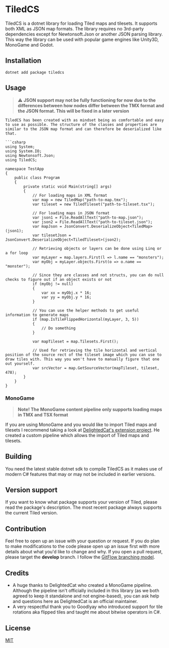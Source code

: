 # TiledCS
TiledCS is a dotnet library for loading Tiled maps and tilesets. It supports both XML as JSON map formats. The library requires no 3rd-party dependencies except for Newtonsoft.Json or another JSON parsing library. This way the library can be used with popular game engines like Unity3D, MonoGame and Godot.

## Installation
```
dotnet add package tiledcs
```

## Usage
> :warning: **JSON support may not be fully functioning for now due to the differences between how nodes differ between the TMX format and the JSON format. This will be fixed in a later version**
```
TiledCS has been created with as mindset being as comfortable and easy to use as possible. The structure of the classes and properties are similar to the JSON map format and can therefore be deserialized like that.

```csharp
using System;
using System.IO;
using Newtonsoft.Json;
using TiledCS;

namespace TestApp
{
    public class Program
    {
        private static void Main(string[] args)
        {
            // For loading maps in XML format
            var map = new TiledMap("path-to-map.tmx");        
            var tileset = new TiledTileset("path-to-tileset.tsx");
            
            // For loading maps in JSON format
            var json1 = File.ReadAllText("path-to-map.json");
            var json2 = File.ReadAllText("path-to-tileset.json");
            var mapJson = JsonConvert.DeserializeObject<TiledMap>(json1);
            var tilesetJson = JsonConvert.DeserializeObject<TiledTileset>(json2);
            
            // Retrieving objects or layers can be done using Linq or a for loop
            var myLayer = map.layers.First(l => l.name == "monsters");
            var myObj = myLayer.objects.First(o => o.name == "monster");
            
            // Since they are classes and not structs, you can do null checks to figure out if an object exists or not
            if (myObj != null)
            {
                var xx = myObj.x * 16;
                var yy = myObj.y * 16;
            }
            
            // You can use the helper methods to get useful information to generate maps
            if (map.IsTileFlippedHorizontal(myLayer, 3, 5))
            {
                // Do something
            }
            
            var mapTileset = map.Tilesets.First();
            
            // Used for retrieving the tile horizontal and vertical position of the source rect of the tileset image which you can use to draw tiles with. This way you won't have to manually figure that one out yourself.
            var srcVector = map.GetSourceVector(mapTileset, tileset, 478);
        }
    }
}
```

### MonoGame
> **Note! The MonoGame content pipeline only supports loading maps in TMX and TSX format**

If you are using MonoGame and you would like to import Tiled maps and tilesets I recommend taking a look at [DelightedCat's extension project](https://github.com/DelightedCat/TiledCS.Extensions.MonoGame). He created a custom pipeline which allows the import of Tiled maps and tilesets.

## Building
You need the latest stable dotnet sdk to compile TiledCS as it makes use of modern C# features that may or may not be included in earlier versions.

## Version support
If you want to know what package supports your version of Tiled, please read the package's description. The most recent package always supports the current Tiled version.

## Contribution
Feel free to open up an issue with your question or request. If you do plan to make modifications to the code please open up an issue first with more details about what you'd like to change and why. If you open a pull request, please target the **develop** branch. I follow the [GitFlow branching model](https://www.atlassian.com/git/tutorials/comparing-workflows/gitflow-workflow).

## Credits
* A huge thanks to DelightedCat who created a MonoGame pipeline. Although the pipeline isn't officially included in this library (as we both agreed to keep it standalone and not engine-based), you can ask help and questions here as DelightedCat is an official maintainer.
* A very respectful thank you to Goodlyay who introduced support for tile rotations aka flipped tiles and taught me about bitwise operators in C#.

## License
[MIT](LICENSE)
